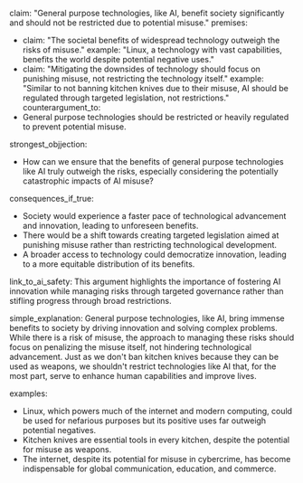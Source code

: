 claim: "General purpose technologies, like AI, benefit society significantly and should not be restricted due to potential misuse."
premises:
  - claim: "The societal benefits of widespread technology outweigh the risks of misuse."
    example: "Linux, a technology with vast capabilities, benefits the world despite potential negative uses."
  - claim: "Mitigating the downsides of technology should focus on punishing misuse, not restricting the technology itself."
    example: "Similar to not banning kitchen knives due to their misuse, AI should be regulated through targeted legislation, not restrictions."
counterargument_to:
  - General purpose technologies should be restricted or heavily regulated to prevent potential misuse.

strongest_objjection:
  - How can we ensure that the benefits of general purpose technologies like AI truly outweigh the risks, especially considering the potentially catastrophic impacts of AI misuse?

consequences_if_true:
  - Society would experience a faster pace of technological advancement and innovation, leading to unforeseen benefits.
  - There would be a shift towards creating targeted legislation aimed at punishing misuse rather than restricting technological development.
  - A broader access to technology could democratize innovation, leading to a more equitable distribution of its benefits.

link_to_ai_safety: This argument highlights the importance of fostering AI innovation while managing risks through targeted governance rather than stifling progress through broad restrictions.

simple_explanation: General purpose technologies, like AI, bring immense benefits to society by driving innovation and solving complex problems. While there is a risk of misuse, the approach to managing these risks should focus on penalizing the misuse itself, not hindering technological advancement. Just as we don't ban kitchen knives because they can be used as weapons, we shouldn't restrict technologies like AI that, for the most part, serve to enhance human capabilities and improve lives.

examples:
  - Linux, which powers much of the internet and modern computing, could be used for nefarious purposes but its positive uses far outweigh potential negatives.
  - Kitchen knives are essential tools in every kitchen, despite the potential for misuse as weapons.
  - The internet, despite its potential for misuse in cybercrime, has become indispensable for global communication, education, and commerce.